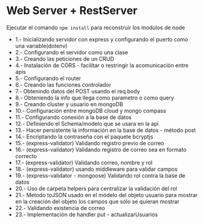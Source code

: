 
# Web Server + RestServer

Ejecutar el comando ```npm install``` para reconstruir los modulos de node

- 1.- Inicializando servidor con express y configurando el puerto como una variable(dotenv)
- 2.- Configurando el servidor como una clase
- 3.- Creando las peticiones de un CRUD
- 4.- Instalación de CORS - facilitar o restringir la acomunicación entre apis
- 5.- Configurando el router
- 6.- Creando las funciones controlador
- 7.- Obtenindo datos del POST usando el req.body
- 8.- Obteniendo la info que llega como parametro o como query
- 9.- Creando cluster y usuario en mongoDB
- 10.- Configuración entre mongoDB cloud y mongo compass
- 11.- Configurando conexión a la base de datos
- 12.- Definiendo el Schema/modelo que se usara en la api
- 13.- Hacer persistente la información en la base de datos - método post
- 14.- Encriptando la contraseña con el paquete bcryptjs
- 15.- (express-validator) Validando registro previo de correo
- 16.- (express-validator) Validando registro de correo sea en formato correcto
- 17.- (express-validator) Validando correo, nombre y rol
- 18.- (express-validator) usando middleware para validar campos
- 19.- (express-validator - mongoose) Validando rol contra la base de datos
- 20.- Uso de carpeta helpers para centralizar la validación del rol
- 21.- Metodo toJSON usado en el módelo del objeto usuario para mostrar en la creación del objeto los campos que sólo se quieran mostrar
- 22.- Validando existencia de correo
- 23.- Implementación de handler put - actualizarUsuarios
